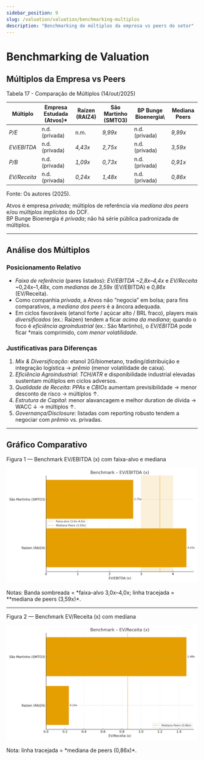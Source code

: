 ```yaml
---
sidebar_position: 9
slug: /valuation/valuation/benchmarking-multiplos
description: "Benchmarking de múltiplos da empresa vs peers do setor"
---
```


# Benchmarking de Valuation

## Múltiplos da Empresa vs Peers

<p style={{textAlign: 'center'}}>Tabela 17 - Comparação de Múltiplos (14/out/2025)</p>

| Múltiplo      | Empresa Estudada (Atvos)\* | Raízen (RAIZ4) | São Martinho (SMTO3) | BP Bunge Bioenergia\\ | Mediana Peers |
|---------------|----------------------------|----------------|----------------------|-------------------------|---------------|
| *P/E*       | n.d. (privada)             | n.m.           | *9,99x*            | n.d. (privada)          | *9,99x*     |
| *EV/EBITDA* | n.d. (privada)             | *4,43x*      | *2,75x*            | n.d. (privada)          | *3,59x*     |
| *P/B*       | n.d. (privada)             | *1,09x*      | *0,73x*            | n.d. (privada)          | *0,91x*     |
| *EV/Receita*| n.d. (privada)             | *0,24x*      | *1,48x*            | n.d. (privada)          | *0,86x*     |

<p style={{textAlign: 'center'}}>Fonte: Os autores (2025).</p>

 Atvos é empresa *privada*; múltiplos de referência via *mediana dos peers* e/ou *múltiplos implícitos* do DCF.  
 BP Bunge Bioenergia é *privada*; não há série pública padronizada de múltiplos.

---

## Análise dos Múltiplos

### Posicionamento Relativo

- *Faixa de referência* (pares listados): *EV/EBITDA ~2,8x–4,4x* e *EV/Receita* ~0,24x–1,48x, com *medianas* de *3,59x* (EV/EBITDA) e *0,86x* (EV/Receita).  
- Como companhia *privada*, a Atvos não “negocia” em bolsa; para fins comparativos, a *mediana dos peers* é a âncora adequada.  
- Em ciclos favoráveis (etanol forte / açúcar alto / BRL fraco), players mais *diversificados* (ex.: Raízen) tendem a ficar *acima da mediana*; quando o foco é *eficiência agroindustrial* (ex.: São Martinho), o *EV/EBITDA* pode ficar *mais comprimido, com *menor volatilidade*.

### Justificativas para Diferenças

1. *Mix & Diversificação*: etanol 2G/biometano, trading/distribuição e integração logística → *prêmio* (menor volatilidade de caixa).  
2. *Eficiência Agroindustrial*: *TCH/ATR* e disponibilidade industrial elevadas sustentam múltiplos em ciclos adversos.  
3. *Qualidade de Receita*: *PPAs* e *CBIOs* aumentam previsibilidade → menor desconto de risco → múltiplos ↑.  
4. *Estrutura de Capital*: menor alavancagem e melhor duration de dívida → WACC ↓ → múltiplos ↑.  
5. *Governança/Disclosure*: listadas com reporting robusto tendem a negociar com *prêmio* vs. privadas.

---

## Gráfico Comparativo

<p style={{textAlign: 'center'}}>Figura 1 — Benchmark EV/EBITDA (x) com faixa-alvo e mediana</p>

![Benchmark – EV/EBITDA (x)](/docs/static/img/benchmark_ev_ebitda1.png)

<p style={{textAlign: 'center'}}>Notas: Banda sombreada = *faixa-alvo 3,0x–4,0x; linha tracejada = **mediana de peers (3,59x)*.</p>

---

<p style={{textAlign: 'center'}}>Figura 2 — Benchmark EV/Receita (x) com mediana</p>

![Benchmark – EV/Receita (x)](/docs/static/img/benchmark_ev_receita1.png)

<p style={{textAlign: 'center'}}>Nota: linha tracejada = *mediana de peers (0,86x)*.</p>